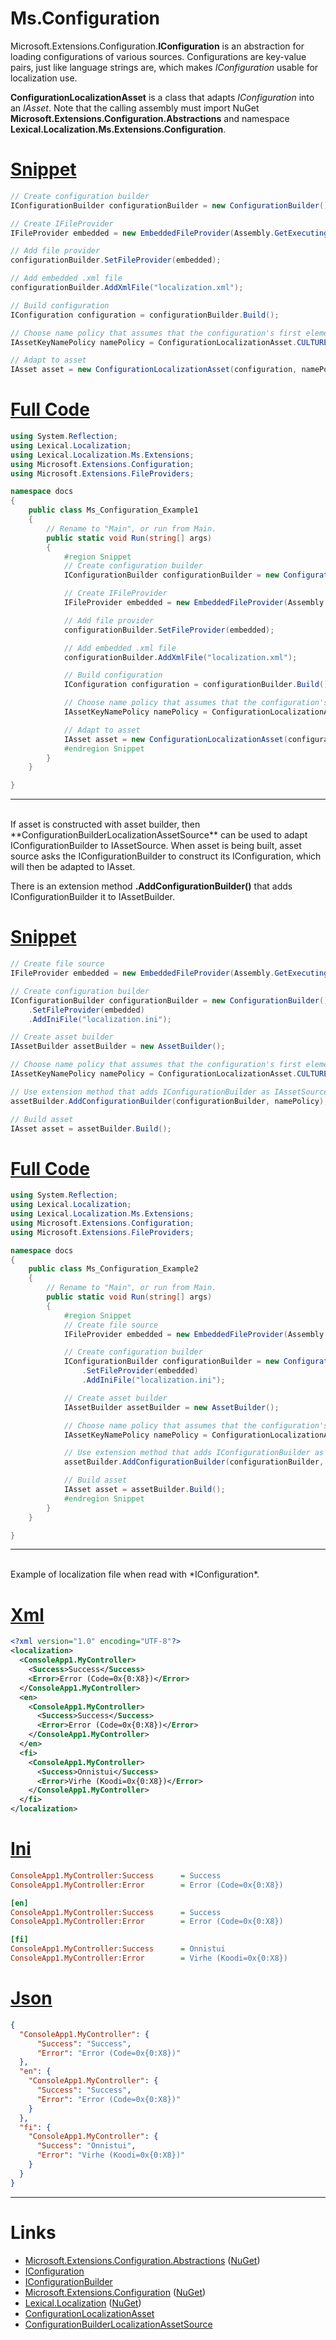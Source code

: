 # Ms.Configuration

Microsoft.Extensions.Configuration.**IConfiguration** is an abstraction for loading configurations
of various sources. Configurations are key-value pairs, just like language strings are, 
which makes *IConfiguration* usable for localization use.

**ConfigurationLocalizationAsset** is a class that adapts *IConfiguration* into an *IAsset*.
Note that the calling assembly must import NuGet **Microsoft.Extensions.Configuration.Abstractions** and
namespace **Lexical.Localization.Ms.Extensions.Configuration**.
# [Snippet](#tab/snippet-1)

```csharp
// Create configuration builder
IConfigurationBuilder configurationBuilder = new ConfigurationBuilder();

// Create IFileProvider
IFileProvider embedded = new EmbeddedFileProvider(Assembly.GetExecutingAssembly());

// Add file provider
configurationBuilder.SetFileProvider(embedded);

// Add embedded .xml file
configurationBuilder.AddXmlFile("localization.xml");

// Build configuration
IConfiguration configuration = configurationBuilder.Build();

// Choose name policy that assumes that the configuration's first element is culture
IAssetKeyNamePolicy namePolicy = ConfigurationLocalizationAsset.CULTURE_ROOT;

// Adapt to asset
IAsset asset = new ConfigurationLocalizationAsset(configuration, namePolicy);
```
# [Full Code](#tab/full-1)

```csharp
using System.Reflection;
using Lexical.Localization;
using Lexical.Localization.Ms.Extensions;
using Microsoft.Extensions.Configuration;
using Microsoft.Extensions.FileProviders;

namespace docs
{
    public class Ms_Configuration_Example1
    {
        // Rename to "Main", or run from Main.
        public static void Run(string[] args)
        {
            #region Snippet
            // Create configuration builder
            IConfigurationBuilder configurationBuilder = new ConfigurationBuilder();

            // Create IFileProvider
            IFileProvider embedded = new EmbeddedFileProvider(Assembly.GetExecutingAssembly());

            // Add file provider
            configurationBuilder.SetFileProvider(embedded);

            // Add embedded .xml file
            configurationBuilder.AddXmlFile("localization.xml");

            // Build configuration
            IConfiguration configuration = configurationBuilder.Build();

            // Choose name policy that assumes that the configuration's first element is culture
            IAssetKeyNamePolicy namePolicy = ConfigurationLocalizationAsset.CULTURE_ROOT;

            // Adapt to asset
            IAsset asset = new ConfigurationLocalizationAsset(configuration, namePolicy);
            #endregion Snippet
        }
    }

}

```
***

<br/>
If asset is constructed with asset builder, then **ConfigurationBuilderLocalizationAssetSource** 
can be used to adapt IConfigurationBuilder to IAssetSource. 
When asset is being built, asset source asks the IConfigurationBuilder to construct its IConfiguration, which will then be adapted to IAsset.

There is an extension method **.AddConfigurationBuilder()** that adds IConfigurationBuilder it to IAssetBuilder.
# [Snippet](#tab/snippet-2)

```csharp
// Create file source
IFileProvider embedded = new EmbeddedFileProvider(Assembly.GetExecutingAssembly());

// Create configuration builder
IConfigurationBuilder configurationBuilder = new ConfigurationBuilder()
    .SetFileProvider(embedded)
    .AddIniFile("localization.ini");

// Create asset builder
IAssetBuilder assetBuilder = new AssetBuilder();

// Choose name policy that assumes that the configuration's first element is culture
IAssetKeyNamePolicy namePolicy = ConfigurationLocalizationAsset.CULTURE_ROOT;

// Use extension method that adds IConfigurationBuilder as IAssetSource
assetBuilder.AddConfigurationBuilder(configurationBuilder, namePolicy);

// Build asset
IAsset asset = assetBuilder.Build();
```
# [Full Code](#tab/full-2)

```csharp
using System.Reflection;
using Lexical.Localization;
using Lexical.Localization.Ms.Extensions;
using Microsoft.Extensions.Configuration;
using Microsoft.Extensions.FileProviders;

namespace docs
{
    public class Ms_Configuration_Example2
    {
        // Rename to "Main", or run from Main.
        public static void Run(string[] args)
        {
            #region Snippet
            // Create file source
            IFileProvider embedded = new EmbeddedFileProvider(Assembly.GetExecutingAssembly());

            // Create configuration builder
            IConfigurationBuilder configurationBuilder = new ConfigurationBuilder()
                .SetFileProvider(embedded)
                .AddIniFile("localization.ini");

            // Create asset builder
            IAssetBuilder assetBuilder = new AssetBuilder();

            // Choose name policy that assumes that the configuration's first element is culture
            IAssetKeyNamePolicy namePolicy = ConfigurationLocalizationAsset.CULTURE_ROOT;

            // Use extension method that adds IConfigurationBuilder as IAssetSource
            assetBuilder.AddConfigurationBuilder(configurationBuilder, namePolicy);

            // Build asset
            IAsset asset = assetBuilder.Build();
            #endregion Snippet
        }
    }

}

```
***

<br/>
Example of localization file when read with *IConfiguration*.

# [Xml](#tab/xml)

```xml
<?xml version="1.0" encoding="UTF-8"?>
<localization>
  <ConsoleApp1.MyController>
    <Success>Success</Success>
    <Error>Error (Code=0x{0:X8})</Error>
  </ConsoleApp1.MyController>
  <en>
    <ConsoleApp1.MyController>
      <Success>Success</Success>
      <Error>Error (Code=0x{0:X8})</Error>
    </ConsoleApp1.MyController>
  </en>
  <fi>
    <ConsoleApp1.MyController>
      <Success>Onnistui</Success>
      <Error>Virhe (Koodi=0x{0:X8})</Error>
    </ConsoleApp1.MyController>
  </fi>
</localization>
```

# [Ini](#tab/ini)

```ini
ConsoleApp1.MyController:Success      = Success
ConsoleApp1.MyController:Error        = Error (Code=0x{0:X8})

[en]
ConsoleApp1.MyController:Success      = Success
ConsoleApp1.MyController:Error        = Error (Code=0x{0:X8})

[fi]
ConsoleApp1.MyController:Success      = Onnistui
ConsoleApp1.MyController:Error        = Virhe (Koodi=0x{0:X8})
```

# [Json](#tab/json)

```json
{
  "ConsoleApp1.MyController": {
      "Success": "Success",
      "Error": "Error (Code=0x{0:X8})"
  },
  "en": {
    "ConsoleApp1.MyController": {
      "Success": "Success",
      "Error": "Error (Code=0x{0:X8})"
    }
  },
  "fi": {
    "ConsoleApp1.MyController": {
      "Success": "Onnistui",
      "Error": "Virhe (Koodi=0x{0:X8})"
    }
  }
}

```
***


# Links
* [Microsoft.Extensions.Configuration.Abstractions](https://github.com/aspnet/Extensions/tree/master/src/Configuration/Config.Abstractions/src) ([NuGet](https://www.nuget.org/packages/Microsoft.Extensions.Configuration.Abstractions/))
 * [IConfiguration](https://github.com/aspnet/Extensions/blob/master/src/Configuration/Config.Abstractions/src/IConfiguration.cs)
 * [IConfigurationBuilder](https://github.com/aspnet/Extensions/blob/master/src/Configuration/Config.Abstractions/src/IConfigurationBuilder.cs)
* [Microsoft.Extensions.Configuration](https://github.com/aspnet/Extensions/tree/master/src/Configuration/Config/src) ([NuGet](https://www.nuget.org/packages/Microsoft.Extensions.Configuration/))
* [Lexical.Localization](https://github.com/tagcode/Lexical.Localization/tree/master/Lexical.Localization) ([NuGet](https://www.nuget.org/packages/Lexical.Localization/))
 * [ConfigurationLocalizationAsset](https://github.com/tagcode/Lexical.Localization/blob/master/Lexical.Localization/Ms.Extensions/Configuration/ConfigurationLocalizationAsset.cs)
 * [ConfigurationBuilderLocalizationAssetSource](https://github.com/tagcode/Lexical.Localization/blob/master/Lexical.Localization/Ms.Extensions/Configuration/ConfigurationBuilderLocalizationAssetSource.cs)
